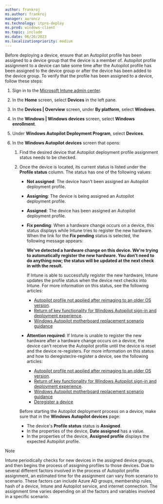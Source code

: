 ```yaml
---
author: frankroj
ms.author: frankroj
manager: aaroncz
ms.technology: itpro-deploy
ms.prod: windows-client
ms.topic: include
ms.date: 06/26/2023
ms.localizationpriority: medium
---
```


<!-- This file is shared by the following articles:

pre-provisioning/hybrid-azure-ad-join-autopilot-profile.md

Headings are driven by article context. -->

Before deploying a device, ensure that an Autopilot profile has been assigned to a device group that the device is a member of. Autopilot profile assignment to a device can take some time after the Autopilot profile has been assigned to the device group or after the device has been added to the device group. To verify that the profile has been assigned to a device, follow these steps:

1. Sign in to the [Microsoft Intune admin center](https://go.microsoft.com/fwlink/?linkid=2109431).

2. In the **Home** screen, select **Devices** in the left pane.

3. In the **Devices | Overview** screen, under **By platform**, select **Windows**.

4. In the **Windows | Windows devices** screen, select **Windows enrollment**.

5. Under **Windows Autopilot Deployment Program**, select **Devices**.

6. In the **Windows Autopilot devices** screen that opens:

   1. Find the desired device that Autopilot deployment profile assignment status needs to be checked.

   2. Once the device is located, its current status is listed under the **Profile status** column. The status has one of the following values:

       - **Not assigned**: The device hasn't been assigned an Autopilot deployment profile.

       - **Assigning**: The device is being assigned an Autopilot deployment profile.

       - **Assigned**: The device has been assigned an Autopilot deployment profile.

       - **Fix pending**:  When a hardware change occurs on a device, this status displays while Intune tries to register the new hardware. When the link for the **Fix pending** status is selected, the following message appears:

          **We've detected a hardware change on this device. We're trying to automatically register the new hardware. You don't need to do anything now; the status will be updated at the next check in with the result.**

          If Intune is able to successfully register the new hardware, Intune updates the profile status when the device next checks into Intune. For more information on this status, see the following articles:

           - [Autopilot profile not applied after reimaging to an older OS version](../../troubleshoot-device-enrollment.md#autopilot-profile-not-applied-after-reimaging-to-an-older-os-version).
           - [Return of key functionality for Windows Autopilot sign-in and deployment experience](https://techcommunity.microsoft.com/t5/intune-customer-success/return-of-key-functionality-for-windows-autopilot-sign-in-and/ba-p/3583130).
           - [Windows Autopilot motherboard replacement scenario guidance](../../autopilot-motherboard-replacement.md)

       - **Attention required**: If Intune is unable to register the new hardware after a hardware change occurs on a device, the device can't receive the Autopilot profile until the device is reset and the device re-registers. For more information on this status and how to deregister/re-register a device, see the following articles:

         - [Autopilot profile not applied after reimaging to an older OS version](../../troubleshoot-device-enrollment.md#autopilot-profile-not-applied-after-reimaging-to-an-older-os-version).
         - [Return of key functionality for Windows Autopilot sign-in and deployment experience](https://techcommunity.microsoft.com/t5/intune-customer-success/return-of-key-functionality-for-windows-autopilot-sign-in-and/ba-p/3583130).
         - [Windows Autopilot motherboard replacement scenario guidance](../../autopilot-motherboard-replacement.md)
         - [Deregister a device](../../registration-overview.md#deregister-a-device)

        Before starting the Autopilot deployment process on a device, make sure that in the **Windows Autopilot devices** page:

        - The device's **Profile status** status is **Assigned**.
        - In the properties of the device, **Date assigned** has a value.
        - In the properties of the device, **Assigned profile** displays the expected Autopilot profile.

> [!NOTE]
>
> Intune periodically checks for new devices in the assigned device groups, and then begins the process of assigning profiles to those devices. Due to several different factors involved in the process of Autopilot profile assignment, an estimated time for the assignment can vary from scenario to scenario. These factors can include Azure AD groups, membership rules, hash of a device, Intune and Autopilot service, and internet connection. The assignment time varies depending on all the factors and variables involved in a specific scenario.
